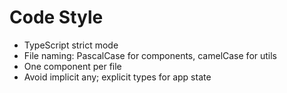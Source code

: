 # Code Style

- TypeScript strict mode
- File naming: PascalCase for components, camelCase for utils
- One component per file
- Avoid implicit any; explicit types for app state
